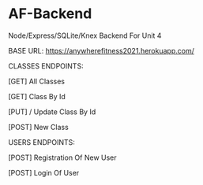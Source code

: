 # AF-Backend
Node/Express/SQLite/Knex Backend For Unit 4

BASE URL: https://anywherefitness2021.herokuapp.com/

CLASSES ENDPOINTS:

[GET] All Classes

[GET] Class By Id

[PUT] / Update Class By Id

[POST] New Class

USERS ENDPOINTS:

[POST] Registration Of New User

[POST] Login Of User